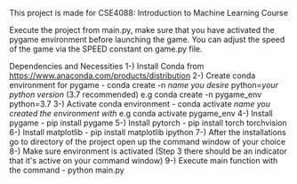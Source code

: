 This project is made for CSE4088: Introduction to Machine Learning Course

Execute the project from main.py, make sure that you have activated the pygame environment before launching the game.
You can adjust the speed of the game via the SPEED constant on game.py file.

Dependencies and Necessities
1-) Install Conda from https://www.anaconda.com/products/distribution
2-) Create conda environment for pygame - conda create -n *name you desire* python=*your python version* (3.7 recommended)
    e.g conda create -n pygame_env python=3.7
3-) Activate conda environment - conda activate *name you created the environment with*
    e.g conda activate pygame_env
4-) Install pygame - pip install pygame
5-) Install pytorch - pip install torch torchvision
6-) Install matplotlib - pip install matplotlib ipython
7-) After the installations go to directory of the project open up the command window of your choice
8-) Make sure environment is activated (Step 3 there should be an indicator that it's active on your command window)
9-) Execute main function with the command - python main.py
